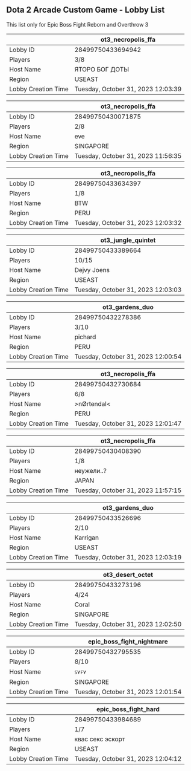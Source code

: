 ## Dota 2 Arcade Custom Game - Lobby List

This list only for Epic Boss Fight Reborn and Overthrow 3

|  | ot3_necropolis_ffa |
| ------ | ------ |
| Lobby ID | 28499750433694942 |
| Players | 3/8 |
| Host Name | ЯТОРО БОГ ДОТЫ |
| Region | USEAST |
| Lobby Creation Time | Tuesday, October 31, 2023 12:03:39 |


|  | ot3_necropolis_ffa |
| ------ | ------ |
| Lobby ID | 28499750430071875 |
| Players | 2/8 |
| Host Name | eve |
| Region | SINGAPORE |
| Lobby Creation Time | Tuesday, October 31, 2023 11:56:35 |


|  | ot3_necropolis_ffa |
| ------ | ------ |
| Lobby ID | 28499750433634397 |
| Players | 1/8 |
| Host Name | BTW |
| Region | PERU |
| Lobby Creation Time | Tuesday, October 31, 2023 12:03:32 |


|  | ot3_jungle_quintet |
| ------ | ------ |
| Lobby ID | 28499750433389664 |
| Players | 10/15 |
| Host Name | Dejvy Joens |
| Region | USEAST |
| Lobby Creation Time | Tuesday, October 31, 2023 12:03:03 |


|  | ot3_gardens_duo |
| ------ | ------ |
| Lobby ID | 28499750432278386 |
| Players | 3/10 |
| Host Name | pichard |
| Region | PERU |
| Lobby Creation Time | Tuesday, October 31, 2023 12:00:54 |


|  | ot3_necropolis_ffa |
| ------ | ------ |
| Lobby ID | 28499750432730684 |
| Players | 6/8 |
| Host Name | >nØrtendal< |
| Region | PERU |
| Lobby Creation Time | Tuesday, October 31, 2023 12:01:47 |


|  | ot3_necropolis_ffa |
| ------ | ------ |
| Lobby ID | 28499750430408390 |
| Players | 1/8 |
| Host Name | неужели..? |
| Region | JAPAN |
| Lobby Creation Time | Tuesday, October 31, 2023 11:57:15 |


|  | ot3_gardens_duo |
| ------ | ------ |
| Lobby ID | 28499750433526696 |
| Players | 2/10 |
| Host Name | Karrigan |
| Region | USEAST |
| Lobby Creation Time | Tuesday, October 31, 2023 12:03:19 |


|  | ot3_desert_octet |
| ------ | ------ |
| Lobby ID | 28499750433273196 |
| Players | 4/24 |
| Host Name | Coral |
| Region | SINGAPORE |
| Lobby Creation Time | Tuesday, October 31, 2023 12:02:50 |


|  | epic_boss_fight_nightmare |
| ------ | ------ |
| Lobby ID | 28499750432795535 |
| Players | 8/10 |
| Host Name | ꜱʏꜰʏ |
| Region | SINGAPORE |
| Lobby Creation Time | Tuesday, October 31, 2023 12:01:54 |


|  | epic_boss_fight_hard |
| ------ | ------ |
| Lobby ID | 28499750433984689 |
| Players | 1/7 |
| Host Name | квас секс эскорт |
| Region | USEAST |
| Lobby Creation Time | Tuesday, October 31, 2023 12:04:12 |


